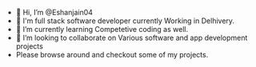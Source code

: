 - 👋 Hi, I’m @Eshanjain04
- 👀 I'm full stack software developer currently Working in Delhivery.
- 🌱 I’m currently learning Competetive coding as well.
- 💞️ I’m looking to collaborate on Various software and app development projects 
- Please browse around and checkout some of my projects.


<!---
Eshanjain04/Eshanjain04 is a ✨ special ✨ repository because its `README.md` (this file) appears on your GitHub profile.
You can click the Preview link to take a look at your changes.
--->
